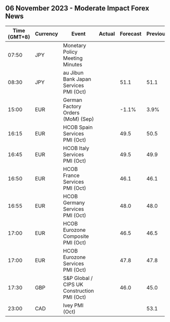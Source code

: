 ## 06 November 2023 - Moderate Impact Forex News

| Time (GMT+8) | Currency | Event | Actual | Forecast | Previous |
|------|----------|-------|--------|----------|----------|
| 07:50 | JPY | Monetary Policy Meeting Minutes |  |  |  |
| 08:30 | JPY | au Jibun Bank Japan Services PMI (Oct) |  | 51.1 | 51.1 |
| 15:00 | EUR | German Factory Orders (MoM) (Sep) |  | -1.1% | 3.9% |
| 16:15 | EUR | HCOB Spain Services PMI (Oct) |  | 49.5 | 50.5 |
| 16:45 | EUR | HCOB Italy Services PMI (Oct) |  | 49.5 | 49.9 |
| 16:50 | EUR | HCOB France Services PMI (Oct) |  | 46.1 | 46.1 |
| 16:55 | EUR | HCOB Germany Services PMI (Oct) |  | 48.0 | 48.0 |
| 17:00 | EUR | HCOB Eurozone Composite PMI (Oct) |  | 46.5 | 46.5 |
| 17:00 | EUR | HCOB Eurozone Services PMI (Oct) |  | 47.8 | 47.8 |
| 17:30 | GBP | S&P Global / CIPS UK Construction PMI (Oct) |  | 46.0 | 45.0 |
| 23:00 | CAD | Ivey PMI (Oct) |  |  | 53.1 |
